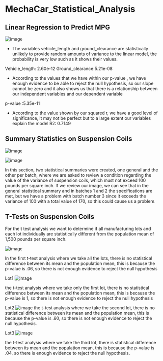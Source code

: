 # MechaCar_Statistical_Analysis



## Linear Regression to Predict MPG

![image](https://user-images.githubusercontent.com/66183125/148712429-8722dc76-0b0d-4a3b-8550-b547c74731fd.png)

- The variables vehicle_length and ground_clearance are statistically unlikely to provide random amounts of variance to the linear model, the probability is very low such as it shows their values.

 Vehicle_length: 2.60e-12
 Ground_clearance:5.21e-08

- According to the values that we have within our p-value , we have enough evidence to be able to reject the null hypothesis, so our slope cannot be zero and it also shows us that there is a relationship between our independent variables and our dependent variable

p-value :5.35e-11

-  According to the value shown by our squared r, we have a good level of significance, it may not be perfect but to a large extent our variables explain the model
R2: 0.7149


## Summary Statistics on Suspension Coils

![image](https://user-images.githubusercontent.com/66183125/148713782-55e5c2f9-351d-47fb-835c-39279b636eae.png)

![image](https://user-images.githubusercontent.com/66183125/148713722-6ed559fc-95af-4ee2-a3d0-e1031f8a35c2.png)

In this section, two statistical summaries were created, one general and the other per batch, where we are asked to review a condition regarding the value of the variance of suspension coils, which must not exceed 100 pounds per square inch. If we review our image, we can see that in the general statistical summary and in batches 1 and 2 the specifications are met, but we have a problem with batch number 3 since it exceeds the variance of 100 with a total value of 170, so this could cause us a problem.

## T-Tests on Suspension Coils
For the t test analysis we want to determine if all manufacturing lots and each lot individually are statistically different from the population mean of 1,500 pounds per square inch.

![image](https://user-images.githubusercontent.com/66183125/149683065-13d77343-1d18-4c01-8676-3e5fa8b57e76.png)

In the first t-test analysis where we take all the lots, there is no statistical difference between its mean and the population mean, this is because the p-value is .06, so there is not enough evidence to reject the null hypothesis

Lot1
![image](https://user-images.githubusercontent.com/66183125/149683971-70e2c7c0-5de6-4340-9b05-b263dce23d82.png)

 the t-test analysis where we take only the first lot, there is no statistical difference between its mean and the population mean, this is because the p-value is 1, so there is not enough evidence to reject the null hypothesis 


Lot2
![image](https://user-images.githubusercontent.com/66183125/149683999-38458849-2f28-4c84-b85a-ece066f384e6.png)
the t-test analysis where we take the second lot, there is no statistical difference between its mean and the population mean, this is because the p-value is .60, so there is not enough evidence to reject the  null hypothesis.

Lot3
![image](https://user-images.githubusercontent.com/66183125/149684018-f3fff90c-c1f9-4abc-9a16-ec44d519b924.png)

the t-test analysis where we take the third lot, there is  statistical difference between its mean and the population mean, this is because the p-value is .04, so there is  enough evidence to reject the  null hypothesis.


